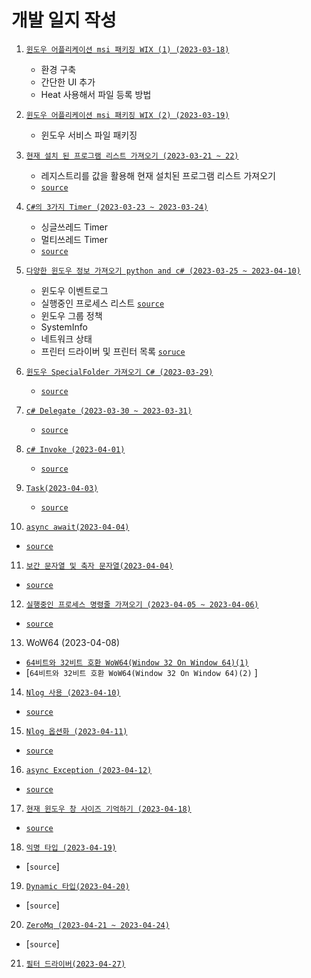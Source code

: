 # 개발 일지 작성

1. [`윈도우 어플리케이션 msi 패키징 WIX (1) (2023-03-18)`](https://ktn1075.tistory.com/40)
   - 환경 구축
   - 간단한 UI 추가
   - Heat 사용해서 파일 등록 방법
   
2. [`윈도우 어플리케이션 msi 패키징 WIX (2) (2023-03-19)`](https://ktn1075.tistory.com/41)
   - 윈도우 서비스 파일 패키징 

3. [`현재 설치 된 프로그램 리스트 가져오기 (2023-03-21 ~ 22)`](https://ktn1075.tistory.com/43)
   - 레지스트리를 값을 활용해 현재 설치된 프로그램 리스트 가져오기 
   - [`source`](https://github.com/ktn1075/study/tree/main/DevelopmentDiary/InstalledProgramList)
   
4. [`C#의 3가지 Timer (2023-03-23 ~ 2023-03-24)`](https://ktn1075.tistory.com/44)
    - 싱글쓰레드 Timer
    - 멀티쓰레드 Timer 
    - [`source`](https://github.com/ktn1075/study/tree/main/DevelopmentDiary/TimerStudy)
   
5. [`다양한 윈도우 정보 가져오기 python and c# (2023-03-25 ~ 2023-04-10)`](https://ktn1075.tistory.com/46)
   - 윈도우 이벤트로그
   - 실행중인 프로세스 리스트 [`source`](https://github.com/ktn1075/study/tree/main/DevelopmentDiary/ProcessListGet)
   - 윈도우 그룹 정책
   - SystemInfo 
   - 네트워크 상태 
   - 프린터 드라이버 및 프린터 목록 [`soruce`](https://github.com/ktn1075/study/tree/main/DevelopmentDiary/PrinterInfo)
  
6. [`윈도우 SpecialFolder 가져오기 C# (2023-03-29)`](https://ktn1075.tistory.com/48)
   - [`source`](https://github.com/ktn1075/study/tree/main/DevelopmentDiary/FileLog)

7. [`c# Delegate (2023-03-30 ~ 2023-03-31)`](https://ktn1075.tistory.com/49)
   - [`source`](https://github.com/ktn1075/study/tree/main/DevelopmentDiary/ExEelegate)
  
  
8. [`c# Invoke (2023-04-01)`](https://ktn1075.tistory.com/50)
   - [`source`](https://github.com/ktn1075/study/tree/main/DevelopmentDiary/ExInvoke)
   
9. [`Task(2023-04-03)`](https://ktn1075.tistory.com/51)
   - [`source`](https://github.com/ktn1075/study/tree/main/DevelopmentDiary/ExTask)
   
10. [`async await(2023-04-04)`](https://ktn1075.tistory.com/52)
   - [`source`](https://github.com/ktn1075/study/tree/main/DevelopmentDiary/DairyProject)
   
11. [`보간 문자열 및 축자 문자열(2023-04-04)`](https://ktn1075.tistory.com/53)
   - [`source`](https://github.com/ktn1075/study/tree/main/DevelopmentDiary/FormatString)

12. [`실행중인 프로세스 명령줄 가져오기 (2023-04-05 ~ 2023-04-06)`](https://ktn1075.tistory.com/54)
   - [`source`](https://github.com/ktn1075/study/tree/main/DevelopmentDiary/DairyProject)
   
13. WoW64 (2023-04-08)
   - [`64비트와 32비트 호환 WoW64(Window 32 On Window 64)(1)`](https://ktn1075.tistory.com/55)
   - [`64비트와 32비트 호환 WoW64(Window 32 On Window 64)(2)` ]

14. [`Nlog 사용 (2023-04-10)`](https://ktn1075.tistory.com/56)
   - [`source`](https://github.com/ktn1075/study/tree/main/DevelopmentDiary/ExNlog)

15. [`Nlog 옵션화 (2023-04-11)`](https://ktn1075.tistory.com/58)
   - [`source`](https://github.com/ktn1075/study/tree/main/DevelopmentDiary/ExNlog)
   
16. [`async Exception (2023-04-12)`](https://ktn1075.tistory.com/57)
   - [`source`](https://github.com/ktn1075/study/tree/main/DevelopmentDiary/DairyProject/ExException)

17. [`현재 윈도우 창 사이즈 기억하기 (2023-04-18)`](https://ktn1075.tistory.com/60)
   - [`source`](https://github.com/ktn1075/study/tree/main/DevelopmentDiary/DairyProject/WinSizeSav)
   
18. [`익명 타입 (2023-04-19)`](https://ktn1075.tistory.com/61)
   - [`source`]
   
19. [`Dynamic 타입(2023-04-20)`](https://ktn1075.tistory.com/62)
   - [`source`]   
20. [`ZeroMq (2023-04-21 ~ 2023-04-24)`](https://ktn1075.tistory.com/63)
   - [`source`]
21. [`필터 드라이버(2023-04-27)`](https://ktn1075.tistory.com/64)
